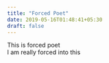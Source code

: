```yaml
---
title: "Forced Poet"
date: 2019-05-16T01:48:41+05:30
draft: false
---
```


This is forced poet  
I am really forced into this  

